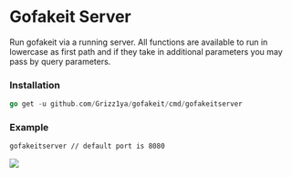 # Gofakeit Server

Run gofakeit via a running server.
All functions are available to run in lowercase as first path and if they take in additional parameters you may pass by query parameters.

### Installation

```go
go get -u github.com/Grizz1ya/gofakeit/cmd/gofakeitserver
```

### Example

```bash
gofakeitserver // default port is 8080
```

![](https://raw.githubusercontent.com/Grizz1ya/gofakeit/master/cmd/gofakeitserver/server.gif)
